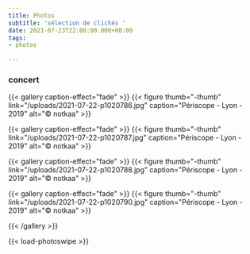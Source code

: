```yaml
---
title: Photos
subtitle: 'sélection de clichés '
date: 2021-07-23T22:00:00.000+00:00
tags:
- photos

---
```

### concert

{{< gallery caption-effect="fade" >}} {{< figure thumb="-thumb" link="/uploads/2021-07-22-p1020786.jpg" caption="Périscope - Lyon - 2019" alt="© notkaa" >}}

{{< gallery caption-effect="fade" >}} {{< figure thumb="-thumb" link="/uploads/2021-07-22-p1020787.jpg" caption="Périscope - Lyon - 2019" alt="© notkaa" >}}

{{< gallery caption-effect="fade" >}} {{< figure thumb="-thumb" link="/uploads/2021-07-22-p1020788.jpg" caption="Périscope - Lyon - 2019" alt="© notkaa" >}}

{{< gallery caption-effect="fade" >}} {{< figure thumb="-thumb" link="/uploads/2021-07-22-p1020790.jpg" caption="Périscope - Lyon - 2019" alt="© notkaa" >}}

{{< /gallery >}}

{{< load-photoswipe >}}

<!--more-->